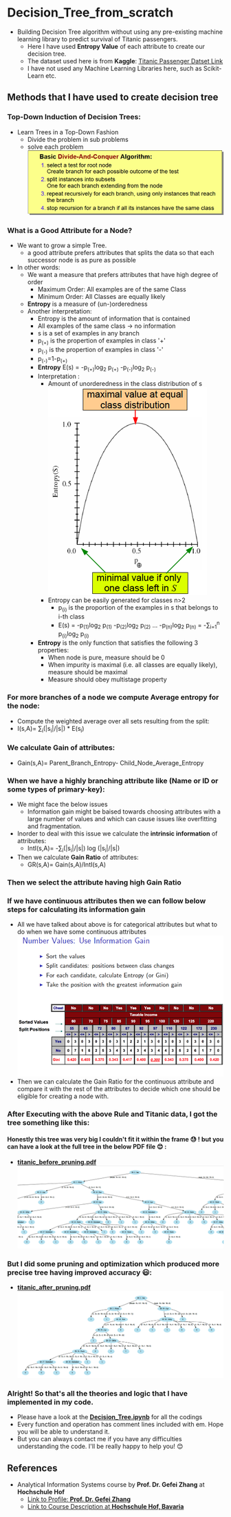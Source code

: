 # Decision_Tree_from_scratch
- Building Decision Tree algorithm without using any pre-existing machine learning library to predict survival of Titanic passengers.
  - Here I have used **Entropy Value** of each attribute to create our decision tree.
  - The dataset used here is from **Kaggle**: [Titanic Passenger Datset Link](https://www.kaggle.com/c/titanic)
  - I have not used any Machine Learning Libraries here, such as Scikit-Learn etc. 
## Methods that I have used to create decision tree
### Top-Down Induction of Decision Trees:
- Learn Trees in a Top-Down Fashion
  - Divide the problem in sub problems
  - solve each problem
  ![Divide-and-Conquer Approach](Divide-And-Conquer.png)
### What is a Good Attribute for a Node?
- We want to grow a simple Tree.
  - a good attribute prefers attributes that splits the data so that each successor node is as pure as possible
- In other words:
  - We want a measure that prefers attributes that have high degree of order
    - Maximum Order: All examples are of the same Class
    - Minimum Order: All Classes are equally likely
  - **Entropy** is a measure of (un-)orderedness
  - Another interpretation:
    - Entropy is the amount of information that is contained
    - All examples of the same class -> no information
    - s is a set of examples in any branch
    - p<sub>(+)</sub> is the propertion of examples in class '+'
    - p<sub>(-)</sub> is the propertion of examples in class '-'
    - p<sub>(-)</sub>=1-p<sub>(+)</sub> 
    - **Entropy** E(s) = -p<sub>(+)</sub>log<sub>2</sub> p<sub>(+)</sub> -p<sub>(-)</sub>log<sub>2</sub> p<sub>(-)</sub> 
    - Interpretation :
      - Amount of unorderedness in the class distribution of s
      ![Entropy_Calculation_plus_minus.png](Entropy_Calculation_plus_minus.png)
      - Entropy can be easily generated for classes n>2 
        - p<sub>(i)</sub> is the proportion of the examples in s that belongs to i-th class
        - E(s) = -p<sub>(1)</sub>log<sub>2</sub> p<sub>(1)</sub> -p<sub>(2)</sub>log<sub>2</sub> p<sub>(2)</sub> ... -p<sub>(n)</sub>log<sub>2</sub> p<sub>(n)</sub> = -&sum;<sub>i=1</sub><sup>n</sup> p<sub>(i)</sub>log<sub>2</sub> p<sub>(i)</sub>
    - **Entropy** is the only function that satisfies the following 3 properties:
      - When node is pure, measure should be 0
      - When impurity is maximal (i.e. all classes are equally likely), measure should be maximal
      - Measure should obey multistage property
### For more branches of a node we compute Average entropy for the node:
- Compute the weighted average over all sets resulting from the split:
- I(s,A)= &sum;<sub>i</sub>(|s<sub>i</sub>|/|s|) * E(s<sub>i</sub>)
### We calculate Gain of attributes:
- Gain(s,A)= Parent_Branch_Entropy- Child_Node_Average_Entropy
### When we have a highly branching attribute like (Name or ID or some types of primary-key):
- We might face the below issues
  - Information gain might be baised towards choosing attributes with a large number of values and which can cause issues like overfitting and fragmentation.
- Inorder to deal with this issue we calculate the **intrinsic information** of attributes:
  - IntI(s,A)= -&sum;<sub>i</sub>(|s<sub>i</sub>|/|s|) log (|s<sub>i</sub>|/|s|) 
- Then we calculate **Gain Ratio** of attributes:
  - GR(s,A)= Gain(s,A)/IntI(s,A)
### Then we select the attribute having high Gain Ratio
### If we have continuous attributes then we can follow below steps for calculating its information gain
- All we have talked about above is for categorical attributes but what to do when we have some continuous attributes
![continuous_attribute_steps.png](continuous_attribute_steps.png)
- Then we can calculate the Gain Ratio for the continuous attribute and compare it with the rest of the attributes to decide which one should be eligible for creating a node with.
### After Executing with the above Rule and Titanic data, I got the tree something like this:
#### Honestly this tree was very big I couldn't fit it within the frame :sweat: ! but you can have a look at the full tree in the below PDF file :blush: :
- [**titanic_before_pruning.pdf**](titanic_before_pruning.pdf)
![titanic_before_pruning.png](titanic_before_pruning.png)
### But I did some pruning and optimization which produced more precise tree having improved accuracy :smiley::
- [**titanic_after_pruning.pdf**](titanic_after_pruning.pdf)
![titanic_after_pruning.png](titanic_after_pruning.png)

### Alright! So that's all the theories and logic that I have implemented in my code.
- Please have a look at the [**Decision_Tree.ipynb**](Decision_Tree.ipynb) for all the codings
- Every function and operation has comment lines included with em. Hope you will be able to understand it.
- But you can always contact me if you have any difficulties understanding the code. I'll be really happy to help you! :blush: 

##  References
- Analytical Information Systems course by **Prof. Dr. Gefei Zhang** at **Hochschule Hof**
    - [Link to Profile: **Prof. Dr. Gefei Zhang**](https://people.f4.htw-berlin.de/~zhangg/)
    - [Link to Course Description at **Hochschule Hof, Bavaria**](https://www.hof-university.com/graduate-school/masters-program-full-time/software-engineering-for-industrial-applications-meng.html)
